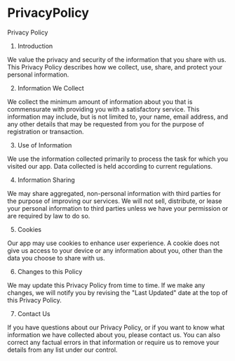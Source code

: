 # PrivacyPolicy

Privacy Policy

1. Introduction

We value the privacy and security of the information that you share with us. This Privacy Policy describes how we collect, use, share, and protect your personal information.

2. Information We Collect

We collect the minimum amount of information about you that is commensurate with providing you with a satisfactory service. This information may include, but is not limited to, your name, email address, and any other details that may be requested from you for the purpose of registration or transaction.

3. Use of Information

We use the information collected primarily to process the task for which you visited our app. Data collected is held according to current regulations.

4. Information Sharing

We may share aggregated, non-personal information with third parties for the purpose of improving our services. We will not sell, distribute, or lease your personal information to third parties unless we have your permission or are required by law to do so.

5. Cookies

Our app may use cookies to enhance user experience. A cookie does not give us access to your device or any information about you, other than the data you choose to share with us.

6. Changes to this Policy

We may update this Privacy Policy from time to time. If we make any changes, we will notify you by revising the "Last Updated" date at the top of this Privacy Policy.

7. Contact Us

If you have questions about our Privacy Policy, or if you want to know what information we have collected about you, please contact us. You can also correct any factual errors in that information or require us to remove your details from any list under our control.
